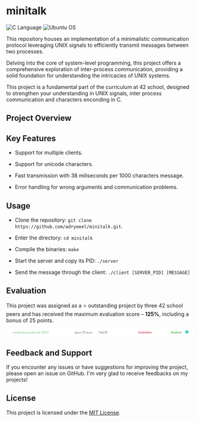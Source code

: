 # minitalk

![C Language](https://img.shields.io/badge/C-00599C?style=for-the-badge&logo=c&logoColor=white)
![Ubuntu OS](https://img.shields.io/badge/Ubuntu-E95420?style=for-the-badge&logo=ubuntu&logoColor=white)

This repository houses an implementation of a minimalistic communication protocol leveraging UNIX signals to efficiently transmit messages between two processes.

Delving into the core of system-level programming, this project offers a comprehensive exploration of inter-process communication, providing a solid foundation for understanding the intricacies of UNIX systems.

This project is a fundamental part of the curriculum at 42 school, designed to strengthen your understanding in UNIX signals, inter process communication and characters enconding in C.

## Project Overview

## Key Features

- Support for multiple clients.

- Support for unicode characters.

- Fast transmission with 38 miliseconds per 1000 characters message.

- Error handling for wrong arguments and communication problems.

## Usage

- Clone the repository: `git clone https://github.com/adryeeel/minitalk.git`.

- Enter the directory: `cd minitalk`

- Compile the binaries: `make`

- Start the server and copy its PID: `./server`

- Send the message through the client: `./client [SERVER_PID] [MESSAGE]`

## Evaluation

This project was assigned as a ⭐ outstanding project by three 42 school peers and has received the maximum evaluation score – **125%**, including a bonus of 25 points.

![Score 125%](README/evaluation-score.png)

## Feedback and Support

If you encounter any issues or have suggestions for improving the project, please open an issue on GitHub. I'm very glad to receive feedbacks on my projects!

## License

This project is licensed under the [MIT License](LICENSE).
